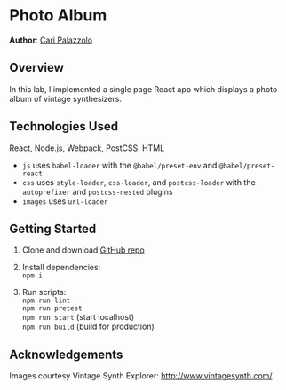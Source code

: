# Photo Album

**Author**: [Cari Palazzolo](https://github.com/caripizza)

## Overview
In this lab, I implemented a single page React app which displays a photo album of vintage synthesizers.

## Technologies Used
React, Node.js, Webpack, PostCSS, HTML
* `js` uses `babel-loader` with the `@babel/preset-env` and `@babel/preset-react`
* `css` uses `style-loader`, `css-loader`, and `postcss-loader` with the `autoprefixer` and `postcss-nested` plugins
* `images` uses `url-loader`

## Getting Started
1. Clone and download [GitHub repo](https://github.com/caripizza/photo-album)
1. Install dependencies:\
`npm i`

3. Run scripts:\
`npm run lint`\
`npm run pretest`\
`npm run start` (start localhost)\
`npm run build` (build for production)

## Acknowledgements
Images courtesy Vintage Synth Explorer: http://www.vintagesynth.com/
